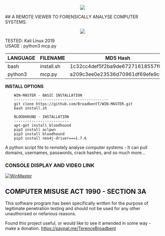 <p align="center">
  <img src="https://github.com/BroadbentT/WIN-MASTER/blob/master/picture4.png">
</p>
## A REMOTE VIEWER TO FORENSICALLY ANALYSE COMPUTER SYSTEMS.
<p align="center">
  <img src="https://github.com/BroadbentT/WIN-MASTER/blob/master/picture3.png">
</p>

TESTED: Kali Linux 2019 <br>
USAGE : python3 mcp.py

| LANGUAGE  | FILENAME   | MD5 Hash                         | Version      |
|------     |------      | -------                          | ----         |
| bash      | install.sh | 1c32cc4def5f2ba9de67271618557f0d | Al@N_3r@dL3y |
| python3   | mcp.py     | a209c3ee0e23536d70961df69efe9cd5 | Al@N_3r@dL3y |

**INSTALL OPTIONS**

        WIN-MASTER - BASIC INSTALLATION
        -------------------------------------------
        git clone https://github.com/BroadbentT/WIN-MASTER.git
        bash install.sh

        BLOODHOUND - INSTALLATION
        -------------------------
        apt-get install bloodhound
        pip3 install aclpwn
        pip3 install bloodhound
        pip3 install neo4j-driver===1.7.6 
           	              
A python script file to remotely analyse computer systems - It can pull domains, usernames, passwords, crack hashes, and so much more...

### CONSOLE DISPLAY AND VIDEO LINK
[![WinMaster](https://github.com/BroadbentT/WIN-MASTER/blob/master/picture1.png)](https://youtu.be/6kbGW_IIq2A "MasterConsole")

## COMPUTER MISUSE ACT 1990 - SECTION 3A
This software program has been specifically written for the purpose of legitimate penetration testing and should not be used for any other unauthorised or nefarious reasons.

Found this project useful, or would like to see it amended in some way - make a donation.
https://paypal.me/TerenceBroadbent

